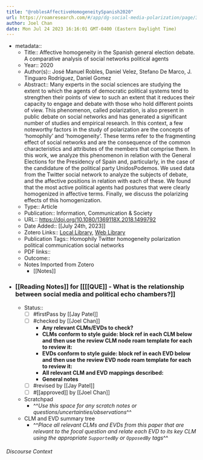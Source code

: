 ```yaml
---
title: "@roblesAffectiveHomogeneitySpanish2020"
url: https://roamresearch.com/#/app/dg-social-media-polarization/page/3yltc2gkK
author: Joel Chan
date: Mon Jul 24 2023 16:16:01 GMT-0400 (Eastern Daylight Time)
---
```


- metadata::
    - Title:: Affective homogeneity in the Spanish general election debate. A comparative analysis of social networks political agents
    - Year:: 2020
    - Author(s):: José Manuel Robles, Daniel Velez, Stefano De Marco, J. Tinguaro Rodríguez, Daniel Gomez
    - Abstract:: Many experts in the social sciences are studying the extent to which the agents of democratic political systems tend to strengthen their points of view to such an extent that it reduces their capacity to engage and debate with those who hold different points of view. This phenomenon, called polarization, is also present in public debate on social networks and has generated a significant number of studies and empirical research. In this context, a few noteworthy factors in the study of polarization are the concepts of ‘homophily’ and ‘homogeneity’. These terms refer to the fragmenting effect of social networks and are the consequence of the common characteristics and attributes of the members that comprise them. In this work, we analyze this phenomenon in relation with the General Elections for the Presidency of Spain and, particularly, in the case of the candidature of the political party UnidosPodemos. We used data from the Twitter social network to analyze the subjects of debate, and the affective positions in relation with each of these. We found that the most active political agents had postures that were clearly homogenized in affective terms. Finally, we discuss the polarizing effects of this homogenization.
    - Type:: Article
    - Publication:: Information, Communication & Society
    - URL:: https://doi.org/10.1080/1369118X.2018.1499792
    - Date Added:: [[July 24th, 2023]]
    - Zotero Links:: [Local Library](zotero://select/groups/4985507/items/MRDDRJ78), [Web Library](https://www.zotero.org/groups/4985507/items/MRDDRJ78)
    - Publication Tags:: Homophily Twitter homogeneity polarization political communication social networks
    - PDF links::
    - Outcome::
    - Notes Imported from Zotero
        - [[Notes]]
- ### [[Reading Notes]] for [[[[QUE]] - What is the relationship between social media and political echo chambers?]]
    - Status::
        - [ ] #firstPass by [[Jay Patel]]
        - [ ] #checked by [[Joel Chan]]
            - **Any relevant CLMs/EVDs to check?**
            - **CLMs conform to style guide: block ref in each CLM below and then use the review CLM node roam template for each to review it:**
            - **EVDs conform to style guide: block ref in each EVD below and then use the review EVD node roam template for each to review it:**
            - **All relevant CLM and EVD mappings described:**
            - **General notes**
        - [ ] #revised by [[Jay Patel]]
        - [ ] #[[approved]] by [[Joel Chan]]
    - Scratchpad
        - ^^_Use this space for any scratch notes or questions/uncertainties/observations_^^
    - CLM and EVD summary tree
        - ^^_Place all relevant CLMs and EVDs from this paper that are relevant to the focal question and relate each EVD to its key CLM using the appropriate `SupportedBy` or `OpposedBy` tags_^^

###### Discourse Context


